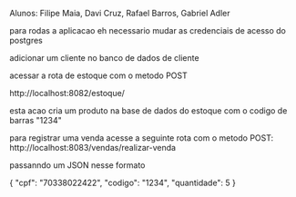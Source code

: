 Alunos: Filipe Maia, Davi Cruz, Rafael Barros, Gabriel Adler


para rodas a aplicacao eh necessario mudar as credenciais de acesso do postgres

adicionar um cliente no banco de dados de cliente

acessar a rota de estoque com o metodo POST

http://localhost:8082/estoque/

esta acao cria um produto na base de dados do estoque com o codigo de barras "1234"

para registrar uma venda acesse a seguinte rota com o metodo POST:
http://localhost:8083/vendas/realizar-venda

passanndo um JSON nesse formato

{
    "cpf": "70338022422",
    "codigo": "1234",
    "quantidade": 5
}
